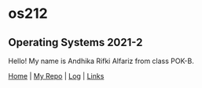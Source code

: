# os212
## Operating Systems 2021-2
Hello! My name is Andhika Rifki Alfariz from class POK-B.
  
[Home](https://andhikalfariz.github.io/os212/) | [My Repo](https://github.com/andhikalfariz/os212) | [Log](https://github.com/andhikalfariz/os212/tree/master/TXT/mylog.txt) |  [Links](https://andhikalfariz.github.io/os212/LINKS/)

